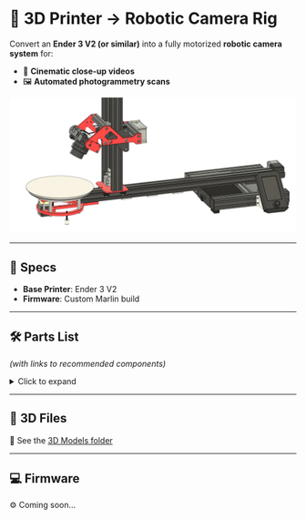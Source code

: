 # 🎥 3D Printer → Robotic Camera Rig  

Convert an **Ender 3 V2 (or similar)** into a fully motorized **robotic camera system** for:  
- 📸 **Cinematic close-up videos**  
- 🖼️ **Automated photogrammetry scans**  

![Diagram](/img/Camera_rig-2.png)

---

## 🔧 Specs
- **Base Printer**: Ender 3 V2  
- **Firmware**: Custom Marlin build  

---

## 🛠️ Parts List  
*(with links to recommended components)*  

<details>
<summary>Click to expand</summary>

### Extrusions
- 4040 Extrusion – 750 mm  
- 2040 Extrusion – 2× 655 mm  
- 2040 Extrusion – 136 mm  
- 2020 Extrusion – 136 mm  

### Motion System
- [600 mm Lead Screw + Brass Nut](https://www.amazon.com/dp/B085FYVSJ3)  
- [GT2 Pulleys (60T, 20T)](https://www.amazon.com/Aluminum-Pulley-Synchronous-Printer-Machine/dp/B09V5C1F7C)  
- [8 mm Shaft GT2 Pulley (20T)](https://www.amazon.com/dp/B077GMKW1C)  
- [5:1 Planetary Gearbox Nema 17 Stepper](https://www.amazon.com/dp/B00WATUFIG)  
- [400 mm GT2 Timing Belt](https://www.amazon.com/dp/B014U7OSVA)  
- [Longer Y-Axis Belt](https://www.amazon.com/dp/B0D7P8NLG7)  

### Hardware
- [M5 Thread Rubber Feet](https://www.amazon.com/dp/B07NRZD2PN)  
- [8″ Aluminum Turntable](https://www.amazon.com/dp/B08FDK3SNK)  
- [50 mm M6 Standoff](https://www.amazon.com/dp/B0DX7B8JM9)  
- [35 mm M5 Standoff](https://www.amazon.com/dp/B0DXQ33PBP)  
- [4-Pin Stepper Extension Cable](https://www.amazon.com/dp/B07SMPPLNT)  
- [Extra T-Slot Nuts](https://www.amazon.com/dp/B0D7P8NLG7)  
- [Thrust Bearings (5×10 mm)](https://www.amazon.com/dp/B07QKKYKR8)  
- [Camera Mounting Screw](https://www.amazon.com/dp/B07QKKYKR8)  
- [Cable Chain](https://www.amazon.com/dp/B07QYM88MQ)  
- Various **M4/M5/M6 Bolts** (see 3D model)  

### Printed / CNC Parts
- **Red** parts: CNC cut or 3D printed  
- **White** parts: additional 3D prints  

### Optional
- Trigger system (Arduino + relays + resistors + wire, etc.)  

</details>

---

## 🧩 3D Files
📂 See the [3D Models folder](./3D%20Models)  

---

## 💻 Firmware
⚙️ Coming soon…
